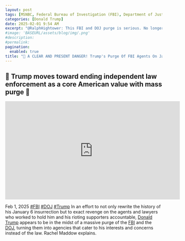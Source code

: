 ```yaml
---
layout: post
tags: [MSNBC, Federal Bureau of Investigation (FBI), Department of Justice (DOJ), law enforcement, White House (WH), president, politics]
categories: [Donald Trump]
date: 2025-02-01 9:54 AM
excerpt: "@RalphHightower: This FBI and DOJ purge is serious. No longer will Federal law enforcement apply laws equally, regardless of political persuasion, in their investigations and prosecutions, but only where it pleases Trump."
#image: 'BASEURL/assets/blog/img/.png'
#description:
#permalink:
pagination: 
  enabled: true
title: "🚨 A CLEAR AND PRESENT DANGER! Trump's Purge Of FBI Agents On January 6 Cases Ends Equal and Just Law Enforcement Regardless of Polical Persuasion 🚨"
---
```



## 🚨 Trump moves toward ending independent law enforcement as a core American value with mass purge 🚨

<iframe width="560" height="315" src="https://www.youtube.com/embed/IQ1HWDhLOoQ?si=AsfAso91JaJNxTXy" title="YouTube video player" frameborder="0" allow="accelerometer; autoplay; clipboard-write; encrypted-media; gyroscope; picture-in-picture; web-share" referrerpolicy="strict-origin-when-cross-origin" allowfullscreen></iframe>

Feb 1, 2025  [#FBI](https://www.fbi.gov/) [#DOJ](https://www.justice.gob/) [#Trump](https://www.whitehouse.gov/)
In an effort to not only rewrite the history of his January 6 insurrection but to exact revenge on the agents and lawyers who worked to hold him and his rioting supporters accountable, [Donald Trump](https:www.whitehouse.gov/) appears to be in the midst of a massive purge of the [FBI](https://.www.fbi.gov/) and the [DOJ](https://www.justice.gov/), turning them into agencies that cater to his interests and concerns instead of the law. Rachel Maddow explains.

